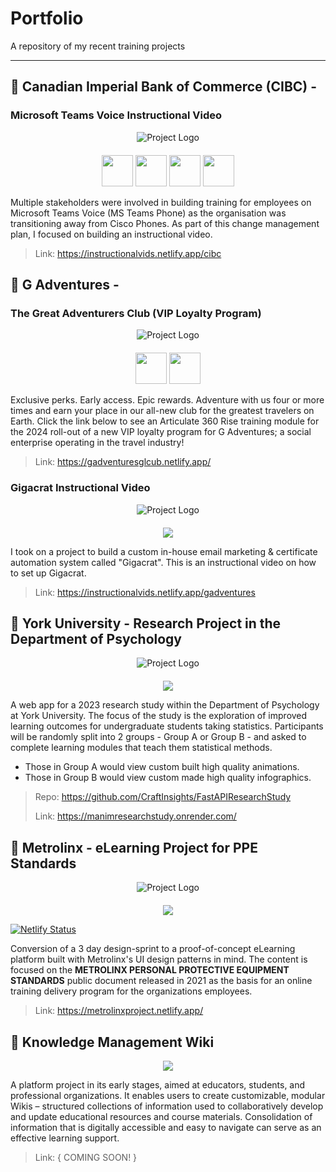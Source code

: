 # Portfolio
A repository of my recent training projects

---
## 📂 Canadian Imperial Bank of Commerce (CIBC) -

### Microsoft Teams Voice Instructional Video

<div align="center" style="margin-bottom: 20px;">
  <img src="https://instructionalvids.netlify.app/cibc_training.png" alt="Project Logo">
</div>

<p align="center">
  <img style="height: 50px; width: 50px;" src="https://upload.wikimedia.org/wikipedia/commons/thumb/c/c9/Microsoft_Office_Teams_%282018%E2%80%93present%29.svg/2203px-Microsoft_Office_Teams_%282018%E2%80%93present%29.svg.png" />
  <img style="height: 50px; width: 50px;" src="https://cdn.jsdelivr.net/gh/devicons/devicon@latest/icons/figma/figma-original.svg" />
  <img style="height: 50px; width: 50px;" src="https://www.manim.community/logo.svg" />
  <img style="height: 50px; width: 50px;" src="https://upload.wikimedia.org/wikipedia/commons/thumb/4/40/Adobe_Premiere_Pro_CC_icon.svg/1200px-Adobe_Premiere_Pro_CC_icon.svg.png" />
</p>

Multiple stakeholders were involved in building training for employees on Microsoft Teams Voice (MS Teams Phone) as the organisation was transitioning away from Cisco Phones. As part of this change management plan, I focused on building an instructional video.

> Link: https://instructionalvids.netlify.app/cibc


## 📂 G Adventures - 

### The Great Adventurers Club (VIP Loyalty Program)

<div align="center" style="margin-bottom: 20px;">
  <img src="https://gadventuresglcub.netlify.app/assets/GAC%20Badge%20Completion%20Header.png" alt="Project Logo">
</div>

<p align="center">
  <img style="height: 50px; width: 50px;" src="https://prnewswire2-a.akamaihd.net/p/1893751/sp/189375100/thumbnail/entry_id/0_7x9fu1qm/def_height/2700/def_width/2700/version/100012/type/1" />
  <img style="height: 50px; width: 50px;" src="https://cdn.jsdelivr.net/gh/devicons/devicon@latest/icons/figma/figma-original.svg" />
</p>

Exclusive perks. Early access. Epic rewards. Adventure with us four or more times and earn your place in our all-new club for the greatest travelers on Earth.
Click the link below to see an Articulate 360 Rise training module for the 2024 roll-out of a new VIP loyalty program for G Adventures; a social enterprise operating in the travel industry!

> Link: https://gadventuresglcub.netlify.app/

### Gigacrat Instructional Video

<div align="center" style="margin-bottom: 20px;">
  <img src="https://instructionalvids.netlify.app/gigacrat.png" alt="Project Logo">
</div>

<p align="center">
  <a href="https://skillicons.dev">
    <img src="https://skillicons.dev/icons?i=html,css,javascript,gcp,figma"/>
  </a>
</p>

I took on a project to build a custom in-house email marketing & certificate automation system called "Gigacrat". This is an instructional video on how to set up Gigacrat.

> Link: https://instructionalvids.netlify.app/gadventures

## 📂 York University - Research Project in the Department of Psychology

<div align="center" style="margin-bottom: 20px;">
  <img src="https://lh3.googleusercontent.com/fife/ALs6j_EOcsF6AZWBMoowBxKbQW3vK0qpt8ZYP2oApYAsG81Chq2Pr2CiRUggDwB8CJSnoq5PKfG1HNKWdDuFA--bzWjNldCN6uCqXyCvUOxnIsqlAtxB7u1l72ajTT8Q74xgYmR3DQVjl8mHu10psZ15qrt2Le0PXsYVLrW2XZ779CPNjosr_Z6h-ZLu3RQ67P24TGLjImGBuiXQ059SqvN6c4og4SbDDQ1ApyHDKlGbSRSfv3z9NV2gGLKvg52MzANyT7CsCYF4qpx1sd4-bHV1nPed_RU75q-RKHPFgWdUCBdCjqiCaiW_Yfq5226EtCXcVmczB2Rj2cs3WEeRSSqxLZxiUoLPe7Wi5Iq1K4GKcw0aaIY0dF8np0QYtZzrTfLGNeA3StJfES08CJ9dD0SwZ-zFD-xzGfbvG_YoTnQI_2ita4a2Fy7TgLNBXLSTCKzqs7xEbhsQO_YbQJNSx3d7OCYGHfiSTRvDMXssyIlyH82TFTHrYoCg8gJVTXV5pPBNee5UT82KSyy7JwvpAADaBDY0yPlM4NAxDpzvcxjOW3hp6Mr5_ozwezhOvoSjugAhtnOpdRJZs3eofy7ULDry4QgOVcjYrysUBHPaF0mDLlRqTRhA2HbelSwgirKNhLUvMwokblukdPgiuL3NYqx1j4FnDLGiNkZ7JuNYO66VZzV5fv-7PRiqlUtTSB5VChalkz-X60AY65V9ZI_lTWiJpVCOU_P2X0hsea_q-aXpRYnywp3yz0i74UZPqwp4znjvIX4MuaHhbLsaGXm68BCBxdmoqz36myrAVV_x5A83WvGU0Y3YAWQLQlOEqYMe-8fSI_U9z_-HWCPXlEAEaSh5VmsGRjbbZdBucMN8-U7QcqlWYfDQBAmu5UurMpPrI39sJ-v4uSIv55WHKqhCTv92mfbpBo0jy6CcPhPJPg2fpLBTHNRhs6dU4UuGTAPev2oleq8xSbvV0h8bgc-9gE3P7LBUZOYvCMvev0uq77mn3Bv9AM3BIiq4WsDKdbFRMfau_VXITVeh17K_amkd0Trm5oguZvI7y2EAM3WK2PmdGyFoBemIBG3m_huZBeWVs6juR_oufifYlFcRl3L-YCr09hr_JwYkitJfR3mz_Zcb-EaDiJe08EIsum4uq4CY2-nl-aBI6vmK0vNPgRmejeyFH8uGG9RMpGt7N2K-woMguoktz1OR9Gler0oXtUBT8Cvv7FpJeJqWggfQW0ncnQ7366KsEyzzq1N2PxVj0MU_WCuyLtIl8yqlD425olFVAlQmJEStRfiHEB-karmWod1Q7cE-RAArlrq-2vTRrzV2MLJM7m-MOhaAO2ltmUu6ybhz0al4IPD0yNDdv8B219iTgovZI8sytZezhcRJbsqkHfugWmjF8qkMldsiQuW75en2p2H0--hp_NtqI5u4NYWkwmrDVR8I_PewoJVcMOk8tHcocYKO0kkf8eGcj0KWE7bPiv_MtNSzm21TIfI4hBkKztGK-NJjt3L5BVRBMnzAfzsj46etXLf7izX6oLJt9zgPUzmeSuwpviwbBCErnxpG5DvyosOouTXMcZl8uJhiflboXftiaX2Z-dRB1Rv0cfWx88TKIJU9qg93tndM-ICqkd6C7L0iC7cTzIrIn_cub7ceYONPMJV04VeS5ien6haAKy0qd07Jq8WbWxp9z_sNdSGWHLLT14_J6Bs083iWhnnnPUBkeSVJ2ouvI7ZdK0E=w1152-h917" alt="Project Logo">
</div>

<p align="center">
  <a href="https://skillicons.dev">
    <img src="https://skillicons.dev/icons?i=html,css,javascript,figma,py,fastapi"/>
  </a>
</p>

A web app for a 2023 research study within the Department of Psychology at York University. The focus of the study is the exploration of improved learning outcomes for undergraduate students taking statistics. Participants will be randomly split into 2 groups - Group A or Group B - and asked to complete learning modules that teach them statistical methods.

- Those in Group A would view custom built high quality animations.
- Those in Group B would view custom made high quality infographics.

> Repo: https://github.com/CraftInsights/FastAPIResearchStudy
>
>Link: https://manimresearchstudy.onrender.com/

## 📂 Metrolinx - eLearning Project for PPE Standards

<div align="center" style="margin-bottom: 20px;">
  <img src="https://metrolinxproject.netlify.app/assets/imgs/metrolinxlearninghub.png" alt="Project Logo">
</div>

<p align="center">
  <a href="https://skillicons.dev">
    <img src="https://skillicons.dev/icons?i=html,css,javascript,bootstrap,figma,netlify"/>
  </a>
</p>

[![Netlify Status](https://api.netlify.com/api/v1/badges/32303554-66ce-4a4f-8138-fec082baf1b0/deploy-status)](https://app.netlify.com/sites/metrolinxproject/deploys)

Conversion of a 3 day design-sprint to a proof-of-concept eLearning platform built with Metrolinx's UI design patterns in mind. The content is focused on the **METROLINX PERSONAL PROTECTIVE EQUIPMENT STANDARDS** public document released in 2021 as the basis for an online training delivery program for the organizations employees.

> Link: https://metrolinxproject.netlify.app/

## 📂 Knowledge Management Wiki

<p align="center">
  <a href="https://skillicons.dev">
    <img src="https://skillicons.dev/icons?i=html,css,javascript,tailwind,figma"/>
  </a>
</p>

A platform project in its early stages, aimed at educators, students, and professional organizations. It enables users to create customizable, modular Wikis – structured collections of information used to collaboratively develop and update educational resources and course materials. Consolidation of information that is digitally accessible and easy to navigate can serve as an effective learning support.

> Link: { COMING SOON! }
